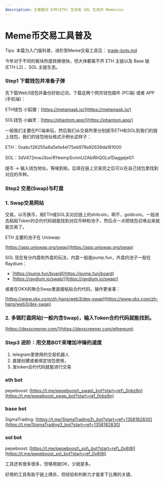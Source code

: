 ```yaml
---
description: 主要面对 EVM(ETH) 生态和 SOL 生态的 Memecoin
---
```


# Meme币交易工具普及

Tips: 本篇为入门版科普，进阶型Meme交易工具见：  [trade-bots.md](../../trade-bots.md "mention")



今年对于不同的板块热度转换很快，但大体都离不开 ETH 主链以及 Base 链 (ETH L2) 、SOL 主链生态。

### Step1 下载钱包并准备子弹

先下载Web3钱包并备份好助记词，下载这两个网页钱包插件 (PC端) 或者 APP (手机端)：

ETH钱包 小狐狸：[https://metamask.io/](https://metamask.io/)

SOL钱包 小幽灵：[https://phantom.app/](https://phantom.app/)

一般我们主要在PC端来玩，然后我们从交易所里分别提币ETH和SOL到我们的链上钱包，我们的钱包地址格式示例长这样子：

ETH：0xabc126255a6a5efa4ef75eb978a92639da181000

SOL：3dV472mwJ3oxrRYeempSvmnU2AbiRhQGLe1DaggejeG1

提币 -> 输入钱包地址，等候到账。后续在链上交易完之后可以在自己钱包里找到对应的币种。



### Step2 交易(Swap)与盯盘

### 1. Swap交易网站

交易，以币换币，用ETH或SOL买对应链上的shitcoin，啊不，goldcoin。一般进去粘贴Token的合约代码就能找到对应币种和池子，然后点一点把钱包召唤出来就能交易了。

ETH 主要的池子在 Uniswap:&#x20;

[https://app.uniswap.org/swap](https://app.uniswap.org/swap)

SOL 现在有分内盘和外盘的玩法，内盘一般是pump.fun，外盘的池子一般在 Raydium：

* [https://pump.fun/board](https://pump.fun/board)
* [https://raydium.io/swap/](https://raydium.io/swap/)

或者在OKX的聚合Swap里直接粘贴合约代码，操作更省事：

[https://www.okx.com/zh-hans/web3/dex-swap](https://www.okx.com/zh-hans/web3/dex-swap)



### 2. 多链盯盘网站(一般内含Swap)，输入Token合约代码就能找到。

[https://dexscreener.com/](https://dexscreener.com/ethereum)



### Step3 进阶：用交易BOT来增加冲锋的速度

1. telegram里使用的交易机器人
2. 直接创建或者绑定钱包使用，
3. 发token合约代码就能进行交易&#x20;

### eth bot

pepeboost: [https://t.me/pepeboost\_swap\_bot?start=ref\_0nbz6n](https://t.me/pepeboost_swap_bot?start=ref_0nbz6n)

### base bot

SigmaTrading: [https://t.me/SigmaTrading3\_bot?start=ref=1358182830](https://t.me/SigmaTrading3_bot?start=ref=1358182830)

### sol bot&#x20;

pepeboost: [https://t.me/pepeboost\_sol\_bot?start=ref\_0x6t8l](https://t.me/pepeboost_sol_bot?start=ref_0x6t8l)





工具还有很多很多，但够用就OK，少就是多。

好用的工具有助于链上搏杀，但经验和判断力才是拿下比赛的关键。













